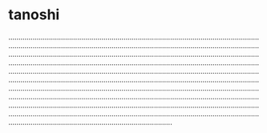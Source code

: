 # tanoshi
.........................................................................................................................................................................................................................................................................................................................................................................................................................................................................................................................................................................................................................................................................................................................................................................................................................................................................................................................................................................................................................................................................................................................................................................................................................................................................................................................................................................
